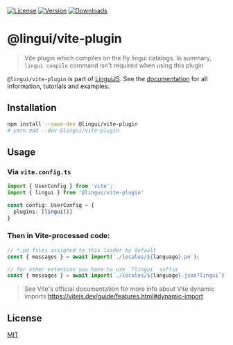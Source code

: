 [![License][badge-license]][license]
[![Version][badge-version]][package]
[![Downloads][badge-downloads]][package]

# @lingui/vite-plugin

> Vite plugin which compiles on the fly lingui catalogs. In summary, `lingui compile` command isn't required when using this plugin

`@lingui/vite-plugin` is part of [LinguiJS][linguijs]. See the [documentation][documentation] for all information, tutorials and examples.

## Installation

```sh
npm install --save-dev @lingui/vite-plugin
# yarn add --dev @lingui/vite-plugin
```

## Usage

### Via `vite.config.ts`

```ts
import { UserConfig } from 'vite';
import { lingui } from '@lingui/vite-plugin'

const config: UserConfig = {
  plugins: [lingui()]
}
```

### Then in Vite-processed code: 

```ts
// *.po files assigned to this loader by default
const { messages } = await import(`./locales/${language}.po`);

// for other extension you have to use `?lingui` suffix
const { messages } = await import(`./locales/${language}.json?lingui`);
```
> See Vite's official documentation for more info about Vite dynamic imports 
> https://vitejs.dev/guide/features.html#dynamic-import


## License

[MIT][license]

[license]: https://github.com/lingui/js-lingui/blob/main/LICENSE
[linguijs]: https://github.com/lingui/js-lingui
[documentation]: https://lingui.dev/
[package]: https://www.npmjs.com/package/@lingui/vite-plugin
[badge-downloads]: https://img.shields.io/npm/dw/@lingui/vite-plugin.svg
[badge-version]: https://img.shields.io/npm/v/@lingui/vite-plugin.svg
[badge-license]: https://img.shields.io/npm/l/@lingui/vite-plugin.svg
